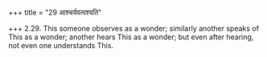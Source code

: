 +++
title = "29 आश्चर्यवत्पश्यति"

+++
2.29. This someone observes as a wonder; similarly another speaks of
This as a wonder; another hears This as a wonder; but even after
hearing, not even one understands This.
